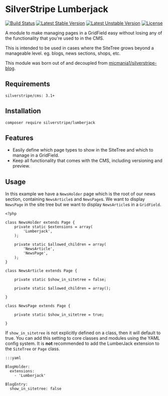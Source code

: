 # SilverStripe Lumberjack

[![Build Status](https://travis-ci.org/silverstripe/silverstripe-lumberjack.svg?branch=1.1)](https://travis-ci.org/silverstripe/silverstripe-lumberjack) [![Latest Stable Version](https://poser.pugx.org/silverstripe/lumberjack/v/stable)](https://packagist.org/packages/silverstripe/lumberjack) [![Latest Unstable Version](https://poser.pugx.org/silverstripe/lumberjack/v/unstable)](https://packagist.org/packages/silverstripe/lumberjack) [![License](https://poser.pugx.org/silverstripe/lumberjack/license)](https://packagist.org/packages/silverstripe/lumberjack)

A module to make managing pages in a GridField easy without losing any of the functionality that you're used to in the CMS.

This is intended to be used in cases where the SiteTree grows beyond a manageable level. eg. blogs, news sections, shops, etc.

This module was born out of and decoupled from [micmania1/silverstripe-blog](https://github.com/micmania1/silverstripe-blogger).

## Requirements

	silverstripe/cms: 3.1+


## Installation

	composer require silverstripe/lumberjack

## Features

* Easily define which page types to show in the SiteTree and which to manage in a GridField.
* Keep all functionality that comes with the CMS, including versioning and preview.

## Usage

In this example we have a `NewsHolder` page which is the root of our news section, containing `NewsArticle`s and 
`NewsPage`s. We want to display `NewsPage` in the site tree but we want to display `NewsArticle`s in a `GridField`.

	<?php
	
	class NewsHolder extends Page {
		private static $extensions = array(
			'Lumberjack',
		);
		
		private static $allowed_children = array(
			'NewsArticle',
			'NewsPage',
		);
	}
	
	class NewsArticle extends Page {
		
		private static $show_in_sitetree = false;
		
		private static $allowed_children = array();
		
	}
	
	class NewsPage extends Page {
		
		private static $show_in_sitetree = true;
	
	}
	
If `show_in_sitetree` is not explicitly defined on a class, then it will default to true. You can add this setting to
core classes and modules using the YAML config system. It is **not** recommended to add the LumberJack extension to 
the `SiteTree` or `Page` class.


	:::yaml
	
	BlogHolder:
	  extensions:
	    - 'Lumberjack'
	
	BlogEntry:
	  show_in_sitetree: false
	



